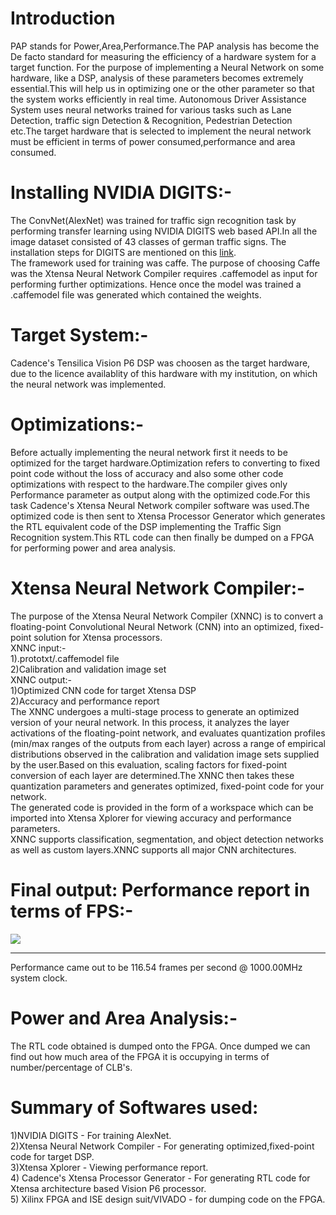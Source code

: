 # Introduction
PAP stands for Power,Area,Performance.The PAP analysis has become the De facto standard for measuring the efficiency of a hardware system for a target function. For the purpose of implementing a Neural Network on some hardware, like a DSP, analysis of these parameters becomes extremely essential.This will help us in optimizing one or the other parameter so that the system works efficiently in real time. Autonomous Driver Assistance System uses neural networks trained for various tasks such as Lane Detection, traffic sign Detection & Recognition, Pedestrian Detection etc.The target hardware that is selected to implement the neural network must be efficient in terms of power consumed,performance and area consumed.
# Installing NVIDIA DIGITS:-  
The ConvNet(AlexNet) was trained for traffic sign recognition task by performing transfer learning using NVIDIA DIGITS web based API.In all the image dataset consisted of 43 classes of german traffic signs. The installation steps for DIGITS are mentioned on this [link](https://github.com/patilninad/DIGITS).  
The framework used for training was caffe. The purpose of choosing Caffe was the Xtensa Neural Network Compiler requires .caffemodel as input for performing further optimizations. Hence once the model was trained a .caffemodel file was generated which contained the weights.  
# Target System:-  
Cadence's Tensilica Vision P6 DSP was choosen as the target hardware, due to the licence availablity of this hardware with my institution, on which the neural network was implemented.
# Optimizations:-
Before actually implementing the neural network first it needs to be optimized for the target hardware.Optimization refers to converting to fixed point code without the loss of accuracy and also some other code optimizations with respect to the hardware.The compiler gives only Performance parameter as output along with the optimized code.For this task Cadence's Xtensa Neural Network compiler software was used.The optimized code is then sent to Xtensa Processor Generator which generates the RTL equivalent code of the DSP implementing the Traffic Sign Recognition system.This RTL code can then finally be dumped on a FPGA for performing power and area analysis.     
# Xtensa Neural Network Compiler:-   
The purpose of the Xtensa Neural Network Compiler (XNNC) is to convert a floating-point
Convolutional Neural Network (CNN) into an optimized, fixed-point solution for Xtensa
processors.  
XNNC input:-  
1).prototxt/.caffemodel file  
2)Calibration and validation image set    
XNNC output:-  
1)Optimized CNN code for target Xtensa DSP    
2)Accuracy and performance report    
The XNNC undergoes a multi-stage process to generate an optimized version of your neural
network. In this process, it analyzes the layer activations of the floating-point network, and evaluates quantization profiles (min/max ranges of the outputs from each layer) across a range of empirical distributions observed in the calibration and validation image sets supplied by the user.Based on this evaluation, scaling factors for fixed-point conversion of each layer are determined.The XNNC then takes these quantization parameters and generates optimized, fixed-point code for your network.  
The generated code is provided in the form of a workspace which can be imported into Xtensa Xplorer for viewing accuracy and performance parameters.  
XNNC supports classification, segmentation, and object detection networks as well
as custom layers.XNNC supports all major CNN architectures.  
# Final output: Performance report in terms of FPS:-
![](https://github.com/patilninad/Performance-analysis-of-ConvNet-trained-for-Traffic-Sign-Recognition-on-Cadence-Tensilica-P6-DSP/blob/master/PerformanceReport.jpeg)  
__________________________________________________________________________________________  
Performance came out to be 116.54 frames per second @ 1000.00MHz system clock. 
# Power and Area Analysis:-  
The RTL code obtained is dumped onto the FPGA. Once dumped we can find out how much area of the FPGA it is occupying in terms of number/percentage of CLB's.  
# Summary of Softwares used:  
1)NVIDIA DIGITS - For training AlexNet.  
2)Xtensa Neural Network Compiler - For generating optimized,fixed-point code for target DSP.   
3)Xtensa Xplorer - Viewing performance report.   
4) Cadence's Xtensa Processor Generator - For generating RTL code for Xtensa architecture based Vision P6 processor.  
5) Xilinx FPGA and ISE design suit/VIVADO - for dumping code on the FPGA. 
